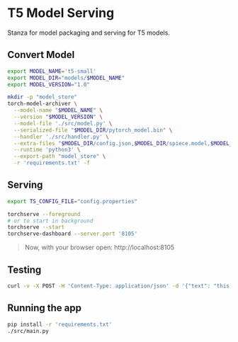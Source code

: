 # T5 Model Serving

Stanza for model packaging and serving for T5 models.

## Convert Model

```bash
export MODEL_NAME='t5-small'
export MODEL_DIR="models/$MODEL_NAME"
export MODEL_VERSION="1.0"

mkdir -p "model_store"
torch-model-archiver \
  --model-name "$MODEL_NAME" \
  --version "$MODEL_VERSION" \
  --model-file './src/model.py' \
  --serialized-file "$MODEL_DIR/pytorch_model.bin" \
  --handler './src/handler.py' \
  --extra-files "$MODEL_DIR/config.json,$MODEL_DIR/spiece.model,$MODEL_DIR/tokenizer.json,setup_config.json" \
  --runtime 'python3' \
  --export-path "model_store" \
  -r 'requirements.txt' -f
```

## Serving

```bash
export TS_CONFIG_FILE="config.properties"

torchserve --foreground
# or to start in background
torchserve --start
torchserve-dashboard --server.port '8105'
```

> Now, with your browser open: http://localhost:8105

## Testing

```bash
curl -v -X POST -H 'Content-Type: application/json' -d '{"text": "this is a test sentence", "from": "en", "to": "es"}' "http://0.0.0.0:8080/predictions/$MODEL_NAME/$MODEL_VERSION"
```

## Running the app

```bash
pip install -r 'requirements.txt'
./src/main.py
```
